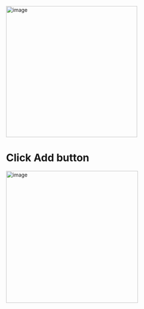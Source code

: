 <img width="358" alt="image" src="https://user-images.githubusercontent.com/29156882/180597495-821783ed-b3d2-41a6-a585-0d68907ae7b9.png">


# Click Add button

<img width="360" alt="image" src="https://user-images.githubusercontent.com/29156882/180597504-486e4215-fb67-4177-96f6-829134cf887f.png">

